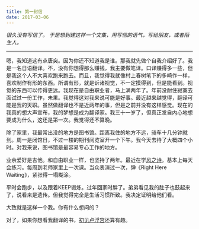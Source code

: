 ```yaml
---
title: 第一封信
date: 2017-03-06
---
```

*很久没有写信了。
于是想到建这样一个文集，用写信的语气，写给朋友，或者陌生人。*

---
嗯，我知道这有点唐突。因为你还不知道我是谁。那我就先做个自我介绍好了。我是一名日语翻译。不，没有你想得那么赚钱，我主要做笔译。口译赚得多一些，但是我这个人不大喜欢跑来跑去。而且，我觉得我就像村上春树笔下的多崎作一样，喜欢制作有形的东西。所谓有形，就是诉诸视觉，不一定摸得到，但是能看到。视觉的东西可以传得更远。我现在是自由职业者，马上满两年了。年前没耐住寂寞去面试过一份工作，未果。我觉得这对我来说可能是好事。最近越来越觉得，翻译可能是我的天职。虽然做翻译也不是近两年的事，但是之前并没有这样感觉。现在的我真的想大声宣布，我的梦想是成为翻译家。我三十一岁了，但真正发自内心地想要成为什么，这还是第一次。我觉得还不算晚。

除了家里，我最常出没的地方是图书馆。距离我住的地方不远，骑车十几分钟就到。周一是闭馆日，不过一楼的期刊阅览室开一个下午。我今天去待了大概四个小时。对我来说，图书馆是最容易专心工作的地方。

业余爱好是吉他。和自由职业一样，也坚持了两年。最近在学[风之诗](http://music.163.com/#/song?id=22822602)。基本上每天会练习。每周到老师家里上一次课。当众表演过一次，弹《Right Here Waiting》，紧张得一塌糊涂。

平时会跑步，以及跟着KEEP锻炼。过年回家时胖了。弟弟看见我的肚子也鼓起来了，说看来是遗传。但我觉得完全是生活习惯所致。我决定证明给他们看。

大致就是这样一个我。你有什么想问的？

对了，如果你想看我翻译的书，[初见卢浮宫](https://book.douban.com/subject/26760980/)还算有趣。
